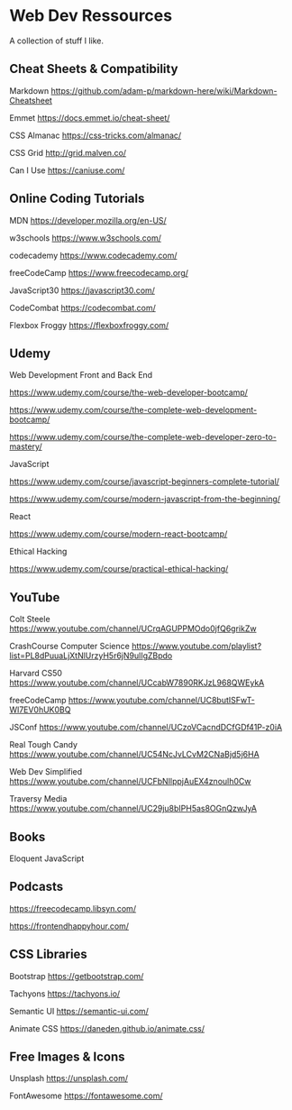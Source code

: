 # Web Dev Ressources
A collection of stuff I like.


## Cheat Sheets & Compatibility

Markdown https://github.com/adam-p/markdown-here/wiki/Markdown-Cheatsheet

Emmet https://docs.emmet.io/cheat-sheet/

CSS Almanac https://css-tricks.com/almanac/

CSS Grid http://grid.malven.co/

Can I Use https://caniuse.com/


## Online Coding Tutorials

MDN https://developer.mozilla.org/en-US/

w3schools https://www.w3schools.com/

codecademy https://www.codecademy.com/

freeCodeCamp https://www.freecodecamp.org/

JavaScript30 https://javascript30.com/

CodeCombat https://codecombat.com/

Flexbox Froggy https://flexboxfroggy.com/


## Udemy

Web Development Front and Back End

https://www.udemy.com/course/the-web-developer-bootcamp/

https://www.udemy.com/course/the-complete-web-development-bootcamp/

https://www.udemy.com/course/the-complete-web-developer-zero-to-mastery/


JavaScript

https://www.udemy.com/course/javascript-beginners-complete-tutorial/

https://www.udemy.com/course/modern-javascript-from-the-beginning/


React

https://www.udemy.com/course/modern-react-bootcamp/


Ethical Hacking

https://www.udemy.com/course/practical-ethical-hacking/



## YouTube

Colt Steele
https://www.youtube.com/channel/UCrqAGUPPMOdo0jfQ6grikZw

CrashCourse Computer Science
https://www.youtube.com/playlist?list=PL8dPuuaLjXtNlUrzyH5r6jN9ulIgZBpdo

Harvard CS50
https://www.youtube.com/channel/UCcabW7890RKJzL968QWEykA

freeCodeCamp
https://www.youtube.com/channel/UC8butISFwT-Wl7EV0hUK0BQ

JSConf
https://www.youtube.com/channel/UCzoVCacndDCfGDf41P-z0iA

Real Tough Candy
https://www.youtube.com/channel/UC54NcJvLCvM2CNaBjd5j6HA

Web Dev Simplified
https://www.youtube.com/channel/UCFbNIlppjAuEX4znoulh0Cw

Traversy Media
https://www.youtube.com/channel/UC29ju8bIPH5as8OGnQzwJyA


## Books

Eloquent JavaScript


## Podcasts

https://freecodecamp.libsyn.com/

https://frontendhappyhour.com/


## CSS Libraries

Bootstrap
https://getbootstrap.com/

Tachyons
https://tachyons.io/

Semantic UI
https://semantic-ui.com/

Animate CSS
https://daneden.github.io/animate.css/


## Free Images & Icons

Unsplash
https://unsplash.com/

FontAwesome
https://fontawesome.com/
